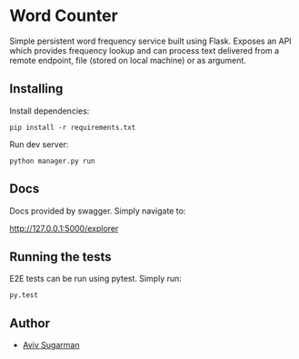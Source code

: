 # Word Counter

Simple persistent word frequency service built using Flask. Exposes an API which provides frequency lookup and can process text delivered from a remote endpoint, file (stored on local machine) or as argument.

## Installing

Install dependencies:
```
pip install -r requirements.txt
```
Run dev server:
```
python manager.py run
```

## Docs
Docs provided by swagger. Simply navigate to:
 
http://127.0.0.1:5000/explorer

## Running the tests

E2E tests can be run using pytest. Simply run:
```
py.test
```

## Author

* [Aviv Sugarman](https://github.com/avivsugarman)

